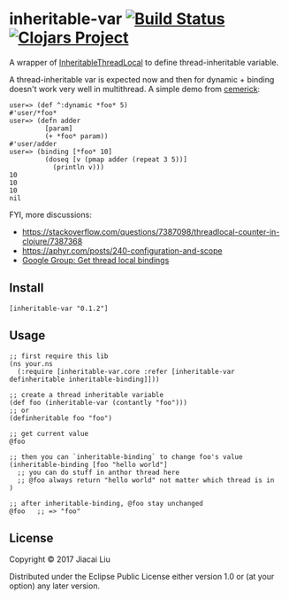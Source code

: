 # inheritable-var [![Build Status](https://travis-ci.org/jiacai2050/inheritable-var.svg?branch=master)](https://travis-ci.org/jiacai2050/inheritable-var) [![Clojars Project](https://img.shields.io/clojars/v/inheritable-var.svg)](https://clojars.org/inheritable-var)

A wrapper of [InheritableThreadLocal](http://docs.oracle.com/javase/7/docs/api/java/lang/InheritableThreadLocal.html) to define thread-inheritable variable.

A thread-inheritable var is expected now and then for dynamic + binding doesn't work very well in multithread. A simple demo from [cemerick](https://cemerick.com/2009/11/03/be-mindful-of-clojures-binding/):

```
user=> (def ^:dynamic *foo* 5)
#'user/*foo*
user=> (defn adder
         [param]
         (+ *foo* param))
#'user/adder
user=> (binding [*foo* 10]
         (doseq [v (pmap adder (repeat 3 5))]
           (println v)))
10
10
10
nil
```
FYI, more discussions:

- https://stackoverflow.com/questions/7387098/threadlocal-counter-in-clojure/7387368
- https://aphyr.com/posts/240-configuration-and-scope
- [Google Group: Get thread local bindings](https://groups.google.com/forum/#!searchin/clojure/inherit$20binding|sort:relevance/clojure/FmsX5SroZJ4/25VYrSmkeDkJ)

## Install

```
[inheritable-var "0.1.2"]
```

## Usage

```
;; first require this lib
(ns your.ns
  (:require [inheritable-var.core :refer [inheritable-var definheritable inheritable-binding]]))

;; create a thread inheritable variable
(def foo (inheritable-var (contantly "foo")))
;; or 
(definheritable foo "foo")

;; get current value
@foo

;; then you can `inheritable-binding` to change foo's value
(inheritable-binding [foo "hello world"]
  ;; you can do stuff in anthor thread here
  ;; @foo always return "hello world" not matter which thread is in
)

;; after inheritable-binding, @foo stay unchanged
@foo   ;; => "foo"
```

## License

Copyright © 2017 Jiacai Liu 

Distributed under the Eclipse Public License either version 1.0 or (at
your option) any later version.
